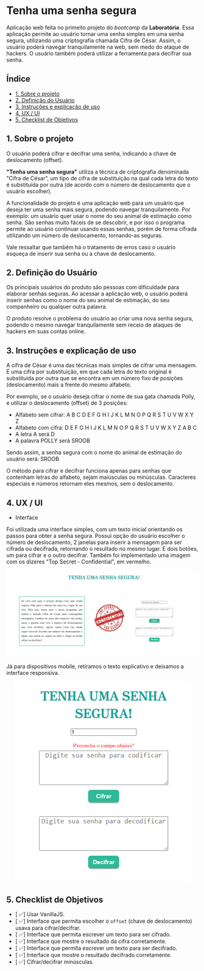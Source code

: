 # Tenha uma senha segura
Aplicação web feita no primeito projeto do _bootcamp_ da **Laboratória**. Essa aplicação permite ao usuário tornar uma senha simples em uma senha segura, utilizando uma criptografia chamada Cifra de César. Assim, o usuário poderá navegar tranquilamente na web, sem medo do ataque de hackers. O usuário também poderá utilizar a ferramenta para decifrar sua senha.

## Índice

* [1. Sobre o projeto](#1-sobre-o-projeto)
* [2. Definição do Usuário](#2-definição-do-usuário)
* [3. Instruções e explicação de uso](#3-instruções-e-explicação-de-uso)
* [4. UX / UI](#4-ux-/-ui)
* [5. Checklist de Objetivos](#5-checklist-de-objetivos)

## 1. Sobre o projeto

O usuário poderá cifrar e decifrar uma senha, indicando a chave de deslocamento (offset).

**"Tenha uma senha segura"** utiliza a técnica de criptografia denominada "Cifra de César", um tipo de cifra de substituição na qual cada letra do texto é substituída por outra (de acordo com o número de deslocamento que o usuário escolher).

A funcionalidade do projeto é uma aplicação web para um usuário que deseja ter uma senha mais segura, podendo navegar tranquilamente. Por exemplo: um usuário quer usar o nome do seu animal de estimação como senha. São senhas muito fáceis de se descobrir, e por isso o programa permite ao usuário continuar usando essas senhas, porém de forma cifrada utilizando um número de deslocamento, tornando-as seguras.

Vale ressaltar que também há o tratamento de erros caso o usuário esqueça de inserir sua senha ou a chave de deslocamento.

## 2. Definição do Usuário
Os principais usuários do produto são pessoas com dificuldade para elaborar senhas seguras. Ao acessar a aplicação web, o usuário poderá inserir senhas como o nome do seu animal de estimação, do seu companheiro ou qualquer outra palavra. 

O produto resolve o problema do usuário ao criar uma nova senha segura, podendo o mesmo navegar tranquilamente sem receio de ataques de hackers em suas contas online. 

## 3. Instruções e explicação de uso

A cifra de César é uma das técnicas mais simples de cifrar uma mensagem. É uma cifra por substituição, em que cada letra do texto original é substituida por outra que se encontra em um número fixo de posições (deslocamento) mais a frente do mesmo alfabeto.

Por exemplo, se o usuário deseja cifrar o nome de sua gata chamada Polly, e utilizar o deslocamento (offset) de 3 posições:

* Alfabeto sem cifrar: A B C D E F G H I J K L M N O P Q R S T U V W X Y Z
* Alfabeto com cifra:  D E F G H I J K L M N O P Q R S T U V W X Y Z A B C
* A letra A será D
* A palavra POLLY será SROOB

Sendo assim, a senha segura com o nome do animal de estimação do usuário será: SROOB

O método para cifrar e decifrar funciona apenas para senhas que contenham letras do alfabeto, sejam maiúsculas ou minúsculas. Caracteres especiais e números retornam eles mesmos, sem o deslocamento.


## 4.  UX / UI
* Interface

Foi utilizada uma interface simples, com um texto inicial orientando os passos para obter a senha segura. Possui opção do usuário escolher o número de deslocamento, 2 janelas para inserir a mensagem para ser cifrada ou decifrada, retornando o resultado no mesmo lugar. E dois botões, um para cifrar e o outro decifrar. Também foi implementado uma imagem com os dizeres "Top Secret - Confidential", em vermelho. 

<img src="src/img/cipherDesktop.png">

Já para dispositivos mobile, retiramos o texto explicativo e deixamos a interface responsiva.
<div align='center'>
<img src="src/img/cipherMobile.png">
  </div>

## 5. Checklist de Objetivos

- [ :white_check_mark:] Usar VanillaJS.
- [ :white_check_mark:] Interface que permita escolher o `offset` (chave de deslocamento) usava
  para cifrar/decifrar.
- [ :white_check_mark:] Interface que permita escrever um texto para ser cifrado.
- [ :white_check_mark:] Interface que mostre o resultado da cifra corretamente.
- [ :white_check_mark:] Interface que permita escrever um texto para ser decifrado.
- [ :white_check_mark:] Interface que mostre o resultado decifrado corretamente.
- [ :white_check_mark:] Cifrar/decifrar minúsculas.
